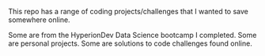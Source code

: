 This repo has a range of coding projects/challenges that I wanted to save somewhere online.

Some are from the HyperionDev Data Science bootcamp I completed.
Some are personal projects.
Some are solutions to code challenges found online.
